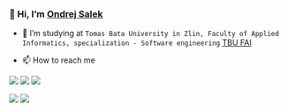 <h3 align=”center”>
👋 Hi, I’m <a href=”https://github.com/ondrasalek/" target=”_blank” rel=”noreferrer”>Ondrej Salek</a>
</h3>
  
<!-- - 👀 I’m interested in `Web applications, Multiplatform programming...` -->
- 🌱 I’m studying at `Tomas Bata University in Zlin, Faculty of Applied Informatics, specialization - Software engineering` [TBU FAI](https://fai.utb.cz/en/)
<!---- 
🌱 I’m currently learning `Python`, `.NET` & `JS`
- 💞️ I’m looking to collaborate on `Frontend WEB Applications...`
  --->
- 📫 How to reach me

<a href="mailto:ondrasalek@gmail.com">![](https://img.shields.io/badge/Gmail-D14836?style=for-the-badge&logo=gmail&logoColor=white)</a>
<a href="https://www.instagram.com/salek_ondrej/">![](https://img.shields.io/badge/Instagram-E4405F?style=for-the-badge&logo=instagram&logoColor=white)</a>
<a href="https://www.linkedin.com/in/ondrejsalek/">![](https://img.shields.io/badge/LinkedIn-0077B5?style=for-the-badge&logo=linkedin&logoColor=white)</a>

![](https://komarev.com/ghpvc/?username=ondrasalek&color=blue&style=plastic&label=Profile+View)
![](https://hit.yhype.me/github/profile?user_id=57462486)

<!---
ondrasalek/ondrasalek is a ✨ special ✨ repository because its `README.md` (this file) appears on your GitHub profile.
You can click the Preview link to take a look at your changes.
--->
